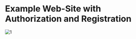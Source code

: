 # Example Web-Site with Authorization and Registration 
![1](https://user-images.githubusercontent.com/58879890/133972583-54a11271-eec6-46a3-855a-ef455b1b80dc.PNG)
